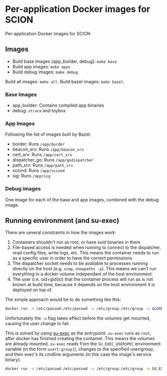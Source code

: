 # Per-application Docker images for SCION

Per-application Docker images for SCION

## Images

- Build base images {app_builder, debug}: `make base`
- Build app images: `make apps`
- Build debug images: `make debug`

Build all images: `make all`. Build bazel images: `make bazel`.

### Base Images

- app_builder: Contains compiled app binaries
- debug: `strace` and toybox

### App Images

Following the list of images built by Bazel:

- border: Runs `/app/border`
- beacon_srv: Runs `/app/beacon_srv`
- cert_srv: Runs `/app/cert_srv`
- dispatcher_go: Runs `/app/godispatcher`
- path_srv: Runs `/app/path_srv`
- sciond: Runs `/app/sciond`
- sig: Runs `/app/sig`

### Debug images

One image for each of the base and app images, combined with the debug image.

## Running environment (and su-exec)

There are several constraints in how the images work:

1. Containers shouldn't run as root, or have suid binaries in them.
1. File-based access is needed when running to connect to the dispatcher, read config
   files, write logs, etc. This means the container needs to run as a specific user in
   order to have the correct permissions.
1. The dispatcher socket needs to be available to processes running directly on the
   host (e.g. `scmp`, `showpaths -p`). This means we can't run everything in a
   docker volume independant of the host environment.
1. The user (i.e. uid+gid(s)) that the container process will run as is not known at
   build time, because it depends on the host environment it is deployed on top of.

The simple approach would be to do something like this:

```bash
docker run -v /etc/passwd:/etc/passwd -v /etc/group:/etc/group -u $LOGNAME <image>
```

Unfortunately the `-u` flag takes effect before the volumes get mounted, causing
the user change to fail.

This is solved by using [su-exec](https://github.com/anapaya/su-exec) as the entrypoint.
`su-exec` runs as `root`, after docker has finished creating the container. This means
the volumes are already mounted. `su-exec` reads from the `SU_EXEC_USERSPEC` environment
variable (in the form `user[:group]`), changes to the specified user/group, and then
exec's its cmdline arguments (in this case the image's service binary).

```bash
docker run -v /etc/passwd:/etc/passwd -v /etc/group:/etc/group -e SU_EXEC_USERSPEC=$LOGNAME <image>
```
